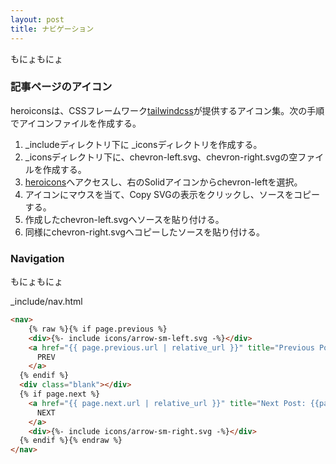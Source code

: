 ```yaml
---
layout: post
title: ナビゲーション
---
```


もにょもにょ

### 記事ページのアイコン

heroiconsは、CSSフレームワーク[tailwindcss](https://tailwindcss.com/)が提供するアイコン集。次の手順でアイコンファイルを作成する。

1. _includeディレクトリ下に _iconsディレクトリを作成する。
2. _iconsディレクトリ下に、chevron-left.svg、chevron-right.svgの空ファイルを作成する。
3. [heroicons](https://heroicons.com/)へアクセスし、右のSolidアイコンからchevron-leftを選択。
4. アイコンにマウスを当て、Copy SVGの表示をクリックし、ソースをコピーする。
5. 作成したchevron-left.svgへソースを貼り付ける。
6. 同様にchevron-right.svgへコピーしたソースを貼り付ける。


### Navigation

もにょもにょ

_include/nav.html
```html
<nav>
    {% raw %}{% if page.previous %}
    <div>{%- include icons/arrow-sm-left.svg -%}</div>
    <a href="{{ page.previous.url | relative_url }}" title="Previous Post: {{page.previous.title}}">
      PREV
    </a>
  {% endif %}
  <div class="blank"></div>
  {% if page.next %}
    <a href="{{ page.next.url | relative_url }}" title="Next Post: {{page.next.title}}">
      NEXT
    </a>
    <div>{%- include icons/arrow-sm-right.svg -%}</div>
  {% endif %}{% endraw %}
</nav>

```

